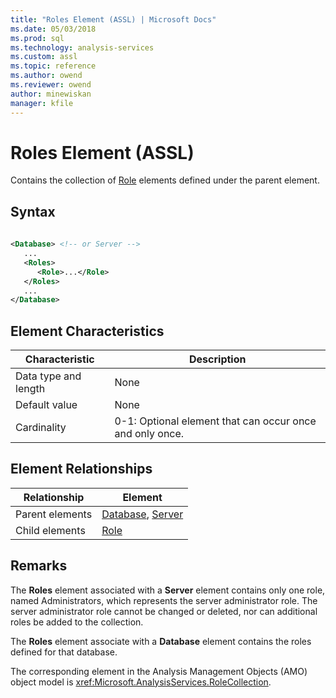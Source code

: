 ```yaml
---
title: "Roles Element (ASSL) | Microsoft Docs"
ms.date: 05/03/2018
ms.prod: sql
ms.technology: analysis-services
ms.custom: assl
ms.topic: reference
ms.author: owend
ms.reviewer: owend
author: minewiskan
manager: kfile
---
```

# Roles Element (ASSL)

  Contains the collection of [Role](objects/role-element-assl.md) elements defined under the parent element.  
  
## Syntax  
  
```xml  
  
<Database> <!-- or Server -->  
   ...  
   <Roles>  
      <Role>...</Role>  
   </Roles>  
   ...  
</Database>  
```  
  
## Element Characteristics  
  
|Characteristic|Description|  
|--------------------|-----------------|  
|Data type and length|None|  
|Default value|None|  
|Cardinality|0-1: Optional element that can occur once and only once.|  
  
## Element Relationships  
  
|Relationship|Element|  
|------------------|-------------|  
|Parent elements|[Database](objects/database-element-assl.md), [Server](objects/server-element-assl.md)|  
|Child elements|[Role](objects/role-element-assl.md)|  
  
## Remarks  
 The **Roles** element associated with a **Server** element contains only one role, named Administrators, which represents the server administrator role. The server administrator role cannot be changed or deleted, nor can additional roles be added to the collection.  
  
 The **Roles** element associate with a **Database** element contains the roles defined for that database.  
  
 The corresponding element in the Analysis Management Objects (AMO) object model is <xref:Microsoft.AnalysisServices.RoleCollection>.  
